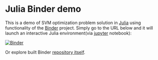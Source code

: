 # Julia Binder demo

This is a demo of SVM optimization problem solution in [Julia](https://julialang.org/) using functionality of the [Binder](https://mybinder.readthedocs.io/en/latest/introduction.html) project. Simply
go to the URL below and it will launch an interactive Julia environment(via [jupyter](https://jupyter.org/) notebook):

[![Binder](https://mybinder.org/badge_logo.svg)](https://mybinder.org/v2/gh/Dano-drevo/sop-julia-demo/master?filepath=julia_getting_started.ipynb)

Or explore built Binder [repository itself](https://mybinder.org/v2/gh/Dano-drevo/sop-julia-demo/master).
